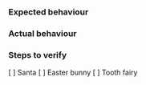 ### Expected behaviour


### Actual behaviour


### Steps to verify

[ ] Santa
[ ] Easter bunny
[ ] Tooth fairy
